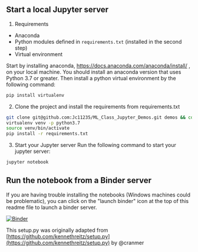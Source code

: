## Start a local Jupyter server

1. Requirements

* Anaconda
* Python modules defined in `requirements.txt` (installed in the second step)
* Virtual environment

Start by installing anaconda, https://docs.anaconda.com/anaconda/install/ , on your local machine. You should install an anaconda version that uses Python 3.7 or greater. Then install a python virtual environment by the following command:

```bash 
pip install virtualenv
```

2. Clone the project and install the requirements from requirements.txt

```bash
git clone git@github.com:Jc11235/ML_Class_Jupyter_Demos.git demos && cd demos
virtualenv venv -p python3.7
source venv/bin/activate
pip install -r requirements.txt
```

3. Start your Jupyter server
Run the following command to start your jupyter server:

```bash
jupyter notebook
```

## Run the notebook from a Binder server

If you are having trouble installing the notebooks (Windows machines could be problematic), you can click on the "launch binder" icon at the top of this readme file to launch a binder server.

[![Binder](https://mybinder.org/badge.svg)](https://mybinder.org/v2/gh/Jc11235/ML_Class_Jupyter_Demos/master)

This setup.py was originally adapted from [https://github.com/kennethreitz/setup.py](https://github.com/kennethreitz/setup.py) by @cranmer

